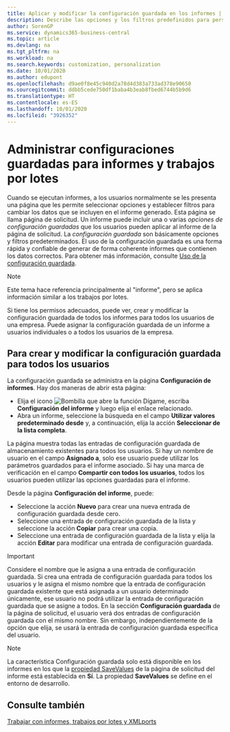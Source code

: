 ```yaml
---
title: Aplicar y modificar la configuración guardada en los informes | Documentos de Microsoft
description: Describe las opciones y los filtros predefinidos para personalizar un informe y para generar los datos correctos.
author: SorenGP
ms.service: dynamics365-business-central
ms.topic: article
ms.devlang: na
ms.tgt_pltfrm: na
ms.workload: na
ms.search.keywords: customization, personalization
ms.date: 10/01/2020
ms.author: edupont
ms.openlocfilehash: d9ae0f8e45c940d2a78d4d383a733ad378e90650
ms.sourcegitcommit: ddbb5cede750df1baba4b3eab8fbed6744b5b9d6
ms.translationtype: HT
ms.contentlocale: es-ES
ms.lasthandoff: 10/01/2020
ms.locfileid: "3926352"
---
```

# <a name="manage-saved-settings-for-reports-and-batch-jobs"></a>Administrar configuraciones guardadas para informes y trabajos por lotes
Cuando se ejecutan informes, a los usuarios normalmente se les presenta una página que les permite seleccionar opciones y establecer filtros para cambiar los datos que se incluyen en el informe generado. Esta página se llama página de solicitud. Un informe puede incluir una o varias *opciones de configuración guardadas* que los usuarios pueden aplicar al informe de la página de solicitud. La *configuración guardada* son básicamente opciones y filtros predeterminados. El uso de la configuración guardada es una forma rápida y confiable de generar de forma coherente informes que contienen los datos correctos. Para obtener más información, consulte [Uso de la configuración guardada](ui-work-report.md#SavedSettings).

> [!NOTE]
> Este tema hace referencia principalmente al "informe", pero se aplica información similar a los trabajos por lotes.

Si tiene los permisos adecuados, puede ver, crear y modificar la configuración guardada de todos los informes para todos los usuarios de una empresa. Puede asignar la configuración guardada de un informe a usuarios individuales o a todos los usuarios de la empresa.

<!--
## Apply saved settings to a report
1. Open the report.

   The request page appears.    
2. In the **Saved Settings** section of the page, set the **Name** field  to the saved settings that you want to use.

   The **Saved Settings** section only appears if the report has been run before or if there are existing saved settings entries. The saved settings entry called **Last used options and filters** is always available. These settings are the option and filter values that were used the last time you ran the report.

-->

## <a name="to-create-and-modify-saved-settings-for-all-users"></a>Para crear y modificar la configuración guardada para todos los usuarios
La configuración guardada se administra en la página **Configuración de informes**. Hay dos maneras de abrir esta página:
-   Elija el icono ![Bombilla que abre la función Dígame](media/ui-search/search_small.png "Dígame qué desea hacer"), escriba **Configuración del informe** y luego elija el enlace relacionado.
-   Abra un informe, seleccione la búsqueda en el campo **Utilizar valores predeterminado desde** y, a continuación, elija la acción **Seleccionar de la lista completa**.

La página muestra todas las entradas de configuración guardada de almacenamiento existentes para todos los usuarios. Si hay un nombre de usuario en el campo **Asignado a**, solo ese usuario puede utilizar los parámetros guardados para el informe asociado. Si hay una marca de verificación en el campo **Compartir con todos los usuarios**, todos los usuarios pueden utilizar las opciones guardadas para el informe.

Desde la página **Configuración del informe**, puede:
-   Seleccione la acción **Nuevo** para crear una nueva entrada de configuración guardada desde cero.
-   Seleccione una entrada de configuración guardada de la lista y seleccione la acción **Copiar** para crear una copia.
-   Seleccione una entrada de configuración guardada de la lista y elija la acción **Editar** para modificar una entrada de configuración guardada.

> [!Important]
> Considere el nombre que le asigna a una entrada de configuración guardada. Si crea una entrada de configuración guardada para todos los usuarios y le asigna el mismo nombre que la entrada de configuración guardada existente que está asignada a un usuario determinado únicamente, ese usuario no podrá utilizar la entrada de configuración guardada que se asigne a todos.  En la sección **Configuración guardada** de la página de solicitud, el usuario verá dos entradas de configuración guardada con el mismo nombre. Sin embargo, independientemente de la opción que elija, se usará la entrada de configuración guardada específica del usuario.

> [!NOTE]
> La característica Configuración guardada solo está disponible en los informes en los que la [propiedad SaveValues](/dynamics365/business-central/dev-itpro/developer/properties/devenv-savevalues-property) de la página de solicitud del informe está establecida en **Sí**. La propiedad **SaveValues** se define en el entorno de desarrollo.  

## <a name="see-also"></a>Consulte también
[Trabajar con informes, trabajos por lotes y XMLports](ui-work-report.md)  
